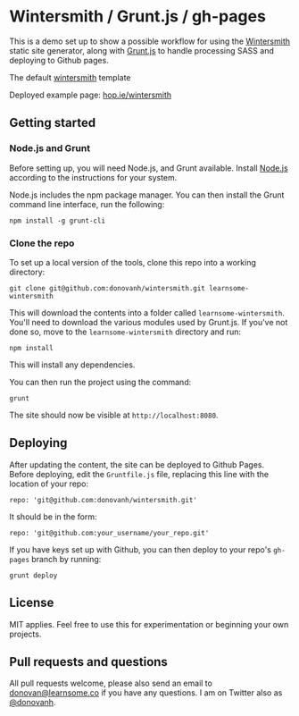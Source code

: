 # Wintersmith / Grunt.js / gh-pages

This is a demo set up to show a possible workflow for using the [Wintersmith](http://wintersmith.io) static site generator, along with [Grunt.js](http://gruntjs.com/) to handle processing SASS and deploying to Github pages.

The default [wintersmith](https://github.com/jnordberg/wintersmith) template

Deployed example page: [hop.ie/wintersmith](http://hop.ie/wintersmith)

## Getting started

### Node.js and Grunt

Before setting up, you will need Node.js, and Grunt available. Install [Node.js](http://nodejs.org/) according to the instructions for your system.

Node.js includes the npm package manager. You can then install the Grunt command line interface, run the following:

	npm install -g grunt-cli

### Clone the repo

To set up a local version of the tools, clone this repo into a working directory:

	git clone git@github.com:donovanh/wintersmith.git learnsome-wintersmith

This will download the contents into a folder called `learnsome-wintersmith`. You'll need to download the various modules used by Grunt.js. If you've not done so, move to the `learnsome-wintersmith` directory and run:

	npm install

This will install any dependencies.

You can then run the project using the command:

	grunt

The site should now be visible at `http://localhost:8080`.

## Deploying

After updating the content, the site can be deployed to Github Pages. Before deploying, edit the `Gruntfile.js` file, replacing this line with the location of your repo:

	repo: 'git@github.com:donovanh/wintersmith.git'

It should be in the form:

	repo: 'git@github.com:your_username/your_repo.git'

If you have keys set up with Github, you can then deploy to your repo's `gh-pages` branch by running:

	grunt deploy

## License

MIT applies. Feel free to use this for experimentation or beginning your own projects.

## Pull requests and questions

All pull requests welcome, please also send an email to donovan@learnsome.co if you have any questions. I am on Twitter also as [@donovanh](http://twitter.com/donovanh).

